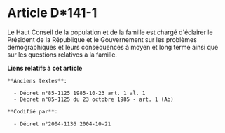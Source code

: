# Article D*141-1

Le Haut Conseil de la population et de la famille est chargé d'éclairer le Président de la République et le Gouvernement sur
les problèmes démographiques et leurs conséquences à moyen et long terme ainsi que sur les questions relatives à la famille.

**Liens relatifs à cet article**

	**Anciens textes**:

	  - Décret n°85-1125 1985-10-23 art. 1 al. 1
	  - Décret n°85-1125 du 23 octobre 1985 - art. 1 (Ab)

	**Codifié par**:

	  - Décret n°2004-1136 2004-10-21
